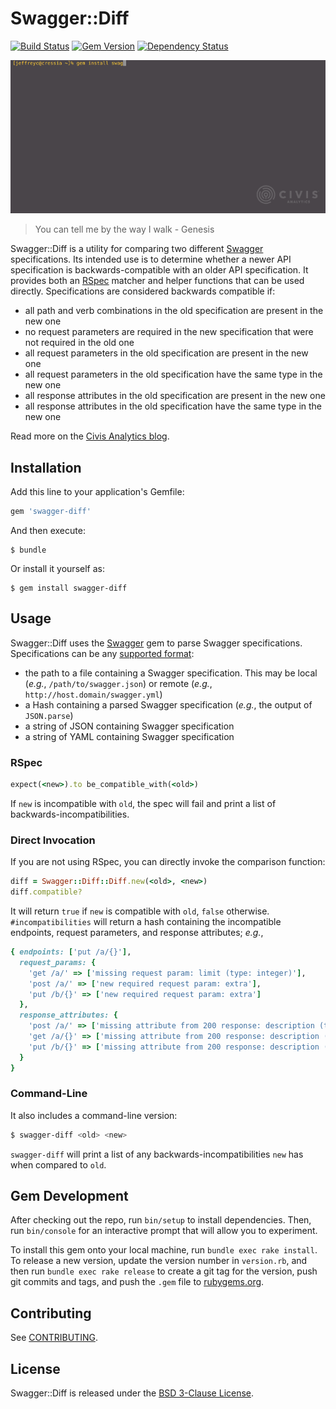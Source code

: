 # Swagger::Diff

[![Build Status](https://travis-ci.org/civisanalytics/swagger-diff.svg?branch=master)](https://travis-ci.org/civisanalytics/swagger-diff)
[![Gem Version](https://badge.fury.io/rb/swagger-diff.svg)](http://badge.fury.io/rb/swagger-diff)
[![Dependency Status](https://gemnasium.com/civisanalytics/swagger-diff.svg)](https://gemnasium.com/civisanalytics/swagger-diff)

![Swagger::Diff in action](swagger-diff.gif)

> You can tell me by the way I walk - Genesis

Swagger::Diff is a utility for comparing two different
[Swagger](http://swagger.io/) specifications.
Its intended use is to determine whether a newer API specification is
backwards-compatible with an older API specification.
It provides both an [RSpec](http://rspec.info/) matcher and helper functions
that can be used directly.
Specifications are considered backwards compatible if:

- all path and verb combinations in the old specification are present in the
  new one
- no request parameters are required in the new specification that were not
  required in the old one
- all request parameters in the old specification are present in the new one
- all request parameters in the old specification have the same type in the
  new one
- all response attributes in the old specification are present in the new one
- all response attributes in the old specification have the same type in the new
  one

Read more on the [Civis Analytics blog](https://civisanalytics.com/blog/engineering/2015/10/02/using-swagger-to-detect-breaking-api-changes/).

## Installation

Add this line to your application's Gemfile:

```ruby
gem 'swagger-diff'
```

And then execute:

    $ bundle

Or install it yourself as:

    $ gem install swagger-diff

## Usage

Swagger::Diff uses the [Swagger](https://github.com/swagger-rb/swagger-rb) gem
to parse Swagger specifications.
Specifications can be any
[supported format](https://github.com/swagger-rb/swagger-rb/tree/v0.2.3#parsing):

- the path to a file containing a Swagger specification.
  This may be local (*e.g.*, `/path/to/swagger.json`) or remote (*e.g.*,
  `http://host.domain/swagger.yml`)
- a Hash containing a parsed Swagger specification (*e.g.*, the output of
  `JSON.parse`)
- a string of JSON containing Swagger specification
- a string of YAML containing Swagger specification

### RSpec

```ruby
expect(<new>).to be_compatible_with(<old>)
```

If `new` is incompatible with `old`, the spec will fail and print a list of
backwards-incompatibilities.

### Direct Invocation

If you are not using RSpec, you can directly invoke the comparison function:

```ruby
diff = Swagger::Diff::Diff.new(<old>, <new>)
diff.compatible?
```

It will return `true` if `new` is compatible with `old`, `false` otherwise.
`#incompatibilities` will return a hash containing the incompatible endpoints,
request parameters, and response attributes; *e.g.*,

```ruby
{ endpoints: ['put /a/{}'],
  request_params: {
    'get /a/' => ['missing request param: limit (type: integer)'],
    'post /a/' => ['new required request param: extra'],
    'put /b/{}' => ['new required request param: extra']
  },
  response_attributes: {
    'post /a/' => ['missing attribute from 200 response: description (type: string)'],
    'get /a/{}' => ['missing attribute from 200 response: description (type: string)'],
    'put /b/{}' => ['missing attribute from 200 response: description (type: string)']
  }
}
```

### Command-Line

It also includes a command-line version:

```bash
$ swagger-diff <old> <new>
```

`swagger-diff` will print a list of any backwards-incompatibilities `new` has
when compared to `old`.

## Gem Development

After checking out the repo, run `bin/setup` to install dependencies.
Then, run `bin/console` for an interactive prompt that will allow you to experiment.

To install this gem onto your local machine, run `bundle exec rake install`.
To release a new version, update the version number in `version.rb`, and then run `bundle exec rake release` to create a git tag for the version, push git commits and tags, and push the `.gem` file to [rubygems.org](https://rubygems.org).

## Contributing

See [CONTRIBUTING](CONTRIBUTING.md).

## License

Swagger::Diff is released under the [BSD 3-Clause License](LICENSE.txt).
